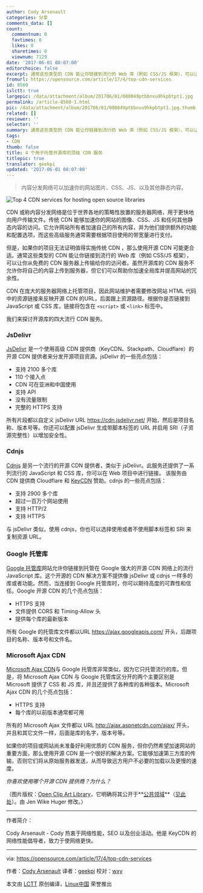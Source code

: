 ```yaml
---
author: Cody Arsenault
categories: 分享
comments_data: []
count:
  commentnum: 0
  favtimes: 0
  likes: 0
  sharetimes: 0
  viewnum: 7129
date: '2017-06-01 08:07:00'
editorchoice: false
excerpt: 通常这些类型的 CDN 能让你链接到流行的 Web 库（例如 CSS/JS 框架），可以让你从免费的 CDN 服务器上传输给你的访问者。
fromurl: https://opensource.com/article/17/4/top-cdn-services
id: 8560
islctt: true
largepic: /data/attachment/album/201706/01/000849ptbbnvu9hkpbtpt1.jpg
permalink: /article-8560-1.html
pic: /data/attachment/album/201706/01/000849ptbbnvu9hkpbtpt1.jpg.thumb.jpg
related: []
reviewer: ''
selector: ''
summary: 通常这些类型的 CDN 能让你链接到流行的 Web 库（例如 CSS/JS 框架），可以让你从免费的 CDN 服务器上传输给你的访问者。
tags:
- CDN
thumb: false
title: 4 个用于托管开源库的顶级 CDN 服务
titlepic: true
translator: geekpi
updated: '2017-06-01 08:07:00'
---
```



> 
> 内容分发网络可以加速你的网站图片、CSS、JS、以及其他静态内容。
> 
> 
> 


![Top 4 CDN services for hosting open source libraries](/data/attachment/album/201706/01/000849ptbbnvu9hkpbtpt1.jpg "Top 4 CDN services for hosting open source libraries")


CDN 或称内容分发网络是位于世界各地的策略性放置的服务器网络，用于更快地向用户传输文件。传统 CDN 能够加速你的网站的图像、CSS、JS 和任何其他静态内容的访问。它允许网站所有者加速自己的所有内容，并为他们提供额外的功能和配置选项，而这些高级服务通常需要根据项目使用的带宽量进行支付。


但是，如果你的项目无法证明值得实施传统 CDN ，那么使用开源 CDN 可能更合适。通常这些类型的 CDN 能让你链接到流行的 Web 库（例如 CSS/JS 框架），可以让你从免费的 CDN 服务器上传输给你的访问者。虽然开源库的 CDN 服务不允许你将自己的内容上传到服务器，但它们可以帮助你加速全局库并提高网站的冗余性。


CDN 在庞大的服务器网络上托管项目，因此网站维护者需要修改网站 HTML 代码中的资源链接来反映开源 CDN 的URL，后面跟上资源路径。根据你是否链接到 JavaScript 或 CSS 库，链接将包含在 `<script>` 或 `<link>` 标签中。


我们来探讨开源库的四大流行 CDN 服务。


### JsDelivr


[JsDelivr](http://www.jsdelivr.com/) 是一个使用高级 CDN 提供商（KeyCDN、Stackpath、Cloudflare）的开源 CDN 提供者来分发开源项目资源。jsDelivr 的一些亮点包括：


* 支持 2100 多个库
* 110 个接入点
* CDN 可在亚洲和中国使用
* 支持 API
* 没有流量限制
* 完整的 HTTPS 支持


所有片段都以自定义 jsDelivr URL <https://cdn.jsdelivr.net/> 开始，然后是项目名称、版本号等。你还可以配置 jsDelivr 生成带脚本标签的 URL 并启用 SRI（子资源完整性）以增加安全性。


### Cdnjs


[Cdnjs](https://cdnjs.com/) 是另一个流行的开源 CDN 提供者，类似于 jsDelivr。此服务还提供了一系列流行的 JavaScript 和 CSS 库，你可以在 Web 项目中进行链接。 该服务由 CDN 提供商 Cloudflare 和 [KeyCDN](https://www.keycdn.com/) 赞助。cdnjs 的一些亮点包括：


* 支持 2900 多个库
* 超过一百万个网站使用
* 支持 HTTP/2
* 支持 HTTPS


与 jsDelivr 类似，使用 cdnjs，你也可以选择使用或者不使用脚本标签和 SRI 来复制资源 URL。


### Google 托管库


[Google 托管库](https://developers.google.com/speed/libraries/)网站允许你链接到托管在 Google 强大的开源 CDN 网络上的流行 JavaScript 库。这个开源的 CDN 解决方案不提供像 jsDelivr 或 cdnjs 一样多的库或者功能。然而，当连接到 Google 托管库时，你可以期待高度的可靠性和信任。Google 开源 CDN 的几个亮点包括：


* HTTPS 支持
* 文件提供 CORS 和 Timing-Allow 头
* 提供每个库的最新版本


所有 Google 的托管库文件都以URL <https://ajax.googleapis.com/> 开头，后跟项目的名称、版本号和文件名。


### Microsoft Ajax CDN


[Microsoft Ajax CDN](https://www.asp.net/ajax/cdn)与 Google 托管库非常类似，因为它只托管流行的库。但是，将 Microsoft Ajax CDN 与 Google 托管库区分开的两个主要区别是 Microsoft 提供了 CSS 和 JS 库，并且还提供了各种库的各种版本。Microsoft Ajax CDN 的几个亮点包括：


* HTTPS 支持
* 每个库的以前版本通常都可用


所有的 Microsoft Ajax 文件都以 URL <http://ajax.aspnetcdn.com/ajax/> 开头，并且和其它文件一样，后面是库的名字，版本号等。


如果你的项目或网站尚未准备好利用优质的 CDN 服务，但你仍然希望加速网站的重要方面，那么使用开源 CDN 是一个很好的解决方案。它能够加速第三方库的传输，否则它们将从原始服务器发送，从而导致远方用户不必要的加载以及更慢的速度。


 *你喜欢使用哪个开源 CDN 提供商？为什么？*


（图片版权：[Open Clip Art Library](https://en.wikipedia.org/wiki/Open_Clip_Art_Library)，它明确将其公开于**[公共领域](https://en.wikipedia.org/wiki/public_domain)**（[见此处](https://openclipart.org/share)）。由 Jen Wike Huger 修改。）




---


作者简介：


Cody Arsenault - Cody 热衷于网络性能，SEO 以及创业活动。他是 KeyCDN 的网络性能倡导者，致力于使网络更快。




---


via: <https://opensource.com/article/17/4/top-cdn-services>


作者：[Cody Arsenault](https://opensource.com/users/codya) 译者：[geekpi](https://github.com/geekpi) 校对：[wxy](https://github.com/wxy)


本文由 [LCTT](https://github.com/LCTT/TranslateProject) 原创编译，[Linux中国](https://linux.cn/) 荣誉推出